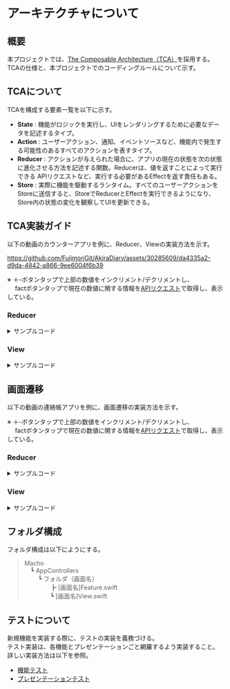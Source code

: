 # アーキテクチャについて

## 概要
本プロジェクトでは、[The Composable Architecture（TCA）](https://github.com/pointfreeco/swift-composable-architecture)を採用する。<br>
TCAの仕様と、本プロジェクトでのコーディングルールについて示す。

## TCAについて
TCAを構成する要素一覧を以下に示す。<br>

- **State** : 機能がロジックを実行し、UIをレンダリングするために必要なデータを記述するタイプ。
- **Action** : ユーザーアクション、通知、イベントソースなど、機能内で発生する可能性のあるすべてのアクションを表すタイプ。
- **Reducer** : アクションが与えられた場合に、アプリの現在の状態を次の状態に進化させる方法を記述する関数。Reducerは、値を返すことによって実行できる APIリクエストなど、実行する必要があるEffectを返す責任もある。
- **Store** : 実際に機能を駆動するランタイム。すべてのユーザーアクションをStoreに送信すると、StoreでReducerとEffectを実行できるようになり、Store内の状態の変化を観察してUIを更新できる。

## TCA実装ガイド

以下の動画のカウンターアプリを例に、Reducer、Viewの実装方法を示す。

https://github.com/FujimoriGit/AkiraDiary/assets/30285609/da4335a2-d9da-4842-a866-9ee6004f6b39

※ ＋-ボタンタップで上部の数値をインクリメント/デクリメントし、<br>
&emsp; factボタンタップで現在の数値に関する情報を[APIリクエスト](numbersapi.com)で取得し、表示している。

### Reducer

<details><summary>サンプルコード</summary>


```swift
import ComposableArchitecture
import Foundation

struct CounterFeature: Reducer {
    
    // MARK: - State

    // 画面の状態を表す. ViewModel的な役割.
    struct State: Equatable {
        
        var count = 0
        var fact: String?
        var isLoading = false
    }
    
    // MARK: - Action
    
    // 画面で発生する可能性のあるすべてのアクションを表す.
    // 各アクションは、イベント名を記載すること.
    enum Action: Equatable {
        
        /// インクリメントボタンタップ時
        case incrementButtonTapped
        /// デクリメントボタンタップ時
        case decrementButtonTapped
        /// factボタン押下時
        case factButtonTapped
        /// factレスポンス返却時
        case factResponse(String)
    }
    
    // MARK: - body
    
    /// Reducerのロジック部分. bodyで記載すること.
    var body: some ReducerOf<Self> {
        
        Reduce { state, action in
            
            switch action {
                
            case .incrementButtonTapped:
                // [同期処理] 受信したActionによってStateの更新を行う.
                state.count += 1
                state.fact = nil
                return .none
                
            case .decrementButtonTapped:
                // [同期処理] 受信したActionによってStateの更新を行う.
                state.count -= 1
                state.fact = nil
                return .none
                
            case .factButtonTapped:
                state.fact = nil
                state.isLoading = true
                // APIリクエスト等非同期処理を行う際には.runを使用する.
                return .run { [count = state.count] send in
                    
                    let (data, _) = try await URLSession.shared
                        .data(from: URL(string: "http://numbersapi.com/\(count)")!)
                    let fact = String(decoding: data, as: UTF8.self)
                    
                    // [非同期処理] ↓ここでstate更新は禁止されており、ビルドエラーとなる.
                    // 　　　　　　　state.fact = fact
                    // 　　　　　　　そのため、非同期処理終了のActionをSendする.
                    await send(.factResponse(fact))
                }
                
            case .factResponse(let fact):
                // [非同期処理] ↓ここで初めてstateの更新が可能となる.
                state.fact = fact
                state.isLoading = false
                return .none
            }
        }
    }
}

```
</details>

### View

<details><summary>サンプルコード</summary>

```swift
import ComposableArchitecture
import SwiftUI

struct CounterView: View {
    
    // MARK: - Store
    
    let store: StoreOf<CounterFeature>
    
    // MARK: - body
    
    var body: some View {
        // Stateを監視するため、WithViewStoreでラップする.
        WithViewStore(store, observe: { $0 }) { viewStore in
            VStack {
                Text("\(viewStore.count)")
                    .font(.largeTitle)
                    .padding()
                    .background(Color.black.opacity(0.1))
                    .cornerRadius(10)
                HStack {
                    Button("-") {
                        // アクションをsend
                        viewStore.send(.decrementButtonTapped)
                    }
                    .font(.largeTitle)
                    .padding()
                    .background(Color.black.opacity(0.1))
                    .cornerRadius(10)
                    
                    Button("+") {
                        // アクションをsend
                        viewStore.send(.incrementButtonTapped)
                    }
                    .font(.largeTitle)
                    .padding()
                    .background(Color.black.opacity(0.1))
                    .cornerRadius(10)
                    
                    Button("Fact") {
                        // アクションをsend
                        viewStore.send(.factButtonTapped)
                    }
                    .font(.largeTitle)
                    .padding()
                    .background(Color.black.opacity(0.1))
                    .cornerRadius(10)
                    
                    if viewStore.isLoading {
                        
                      ProgressView()
                    }
                    else if let fact = viewStore.fact {
                        
                      Text(fact)
                        .font(.largeTitle)
                        .multilineTextAlignment(.center)
                        .padding()
                    }
                }
            }
        }
    }
}

#Preview {
    CounterView(store: Store(initialState: CounterFeature.State()) {
        
        CounterFeature()
    })
}
```
</details>

## 画面遷移
以下の動画の連絡帳アプリを例に、画面遷移の実装方法を示す。


※ ＋-ボタンタップで上部の数値をインクリメント/デクリメントし、<br>
&emsp; factボタンタップで現在の数値に関する情報を[APIリクエスト](numbersapi.com)で取得し、表示している。

### Reducer

<details><summary>サンプルコード</summary>

```swift

```
</details>

### View

<details><summary>サンプルコード</summary>

```swift
struct ContactsView: View {
    
    let store: StoreOf<ContactsFeature>
    
    var body: some View {
        // Push遷移の場合、NavigationStackStoreでラップ.
        NavigationStackStore(store.scope(state: \.path, action: { .path($0) })) {
            WithViewStore(store, observe: \.contacts) { viewStore in
                List {
                    ForEach(viewStore.state) { contact in
                        NavigationLink(state: ContactDetailFeature.State(contact: contact)) {
                            HStack {
                                Text(contact.name)
                                Spacer()
                                Button {
                                    viewStore.send(.deleteButtonTapped(id: contact.id))
                                } label: {
                                    Image(systemName: "trash")
                                        .foregroundColor(.red)
                                }
                            }
                        }
                        .buttonStyle(.borderless)
                    }
                }
                .navigationTitle("Contacts")
                .toolbar {
                    ToolbarItem {
                        Button {
                            viewStore.send(.addButtonTapped)
                        } label: {
                            Image(systemName: "plus")
                        }
                    }
                }
            }
        } destination: { store in
            
            ContactDetailView(store: store)
        }
        // Modal遷移の場合、sheetのmodifierを使用.
        .sheet(
            store: store.scope(state: \.$destination, action: { .destination($0) }),
            state: /ContactsFeature.Destination.State.addContact,
            action: ContactsFeature.Destination.Action.addContact
        ) { addContactStore in
            
            NavigationStack {
                // 次画面のインスタンス生成
                AddContactView(store: addContactStore)
            }
        }
        // Alert表示の場合、alertのmodifierを使用.
        .alert(
            store: store.scope(state: \.$destination, action: { .destination($0) }),
            state: /ContactsFeature.Destination.State.alert,
            action: ContactsFeature.Destination.Action.alert
        )
    }
}

struct ContactsView_Previews: PreviewProvider {
    
    static var previews: some View {
        ContactsView(
            store: Store(initialState: ContactsFeature.State(
                contacts: [Contact(id: UUID(), name: "Blob"),
                           Contact(id: UUID(), name: "Blob Jr"),
                           Contact(id: UUID(), name: "Blob Sr"),])) {
                               
                               ContactsFeature()
                           }
        )
    }
}
```
</details>

## フォルダ構成
フォルダ構成は以下にようにする。
<br>

> Macho<br>
&emsp;┗ AppControllers<br>
&emsp;&emsp; ┗ フォルダ（画面名）<br>
&emsp;&emsp;&emsp;&emsp; ┣ [画面名]Feature.swift<br>
&emsp;&emsp;&emsp;&emsp; ┗ [画面名]View.swift

## テストについて
新規機能を実装する際に、テストの実装を義務づける。<br>
テスト実装は、各機能とプレゼンテーションごと網羅するよう実装すること。<br>
詳しい実装方法は以下を参照。<br>

- [機能テスト](https://pointfreeco.github.io/swift-composable-architecture/main/tutorials/composablearchitecture/01-03-testingyourfeature)
- [プレゼンテーションテスト](https://pointfreeco.github.io/swift-composable-architecture/main/tutorials/composablearchitecture/02-03-testingpresentation/)
